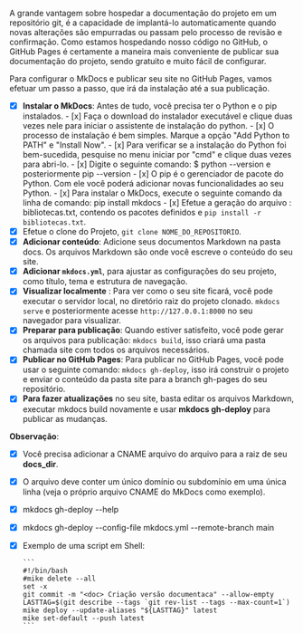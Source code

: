 A grande vantagem sobre hospedar a documentação do projeto em um repositório git, é a capacidade de implantá-lo automaticamente quando novas alterações são empurradas ou passam pelo processo de revisão e confirmação.
Como estamos hospedando nosso código no GitHub, o GitHub Pages é certamente a maneira mais conveniente de publicar sua documentação do projeto, sendo gratuito e muito fácil de configurar.

Para configurar o MkDocs e publicar seu site no GitHub Pages, vamos efetuar um passo a passo, que irá da instalação até a sua publicação.

- [x] **Instalar o MkDocs**: Antes de tudo, você precisa ter o Python e o pip instalados.
      - [x] Faça o download do instalador executável e clique duas vezes nele para iniciar o assistente de instalação do python.
      - [x] O processo de instalação é bem simples. Marque a opção "Add Python to PATH" e "Install Now".
      - [x] Para verificar se a instalação do Python foi bem-sucedida, pesquise no menu iniciar por "cmd" e clique duas vezes para abri-lo.
      - [x] Digite o seguinte comando: $ python --version e posteriormente pip --version
      - [x] O pip é o gerenciador de pacote do Python. Com ele você poderá adicionar novas funcionalidades ao seu Python.
      - [x] Para instalar o MkDocs, execute o seguinte comando da linha de comando: pip install mkdocs
      - [x] Efetue a geração do arquivo : bibliotecas.txt, contendo os pacotes definidos e `pip install -r bibliotecas.txt`.
- [x] Efetue o clone do Projeto, `git clone NOME_DO_REPOSITORIO`.
- [x] **Adicionar conteúdo**: Adicione seus documentos Markdown na pasta docs. Os arquivos Markdown são onde você escreve o conteúdo do seu site.
- [x] **Adicionar `mkdocs.yml`**, para ajustar as configurações do seu projeto, como título, tema e estrutura de navegação.
- [x] **Visualizar localmente** : Para ver como o seu site ficará, você pode executar o servidor local, no diretório raiz do projeto clonado. `mkdocs serve` e posteriormente acesse `http://127.0.0.1:8000` no seu navegador para visualizar.
- [x] **Preparar para publicação**: Quando estiver satisfeito, você pode gerar os arquivos para publicação: `mkdocs build`, isso criará uma pasta chamada site com todos os arquivos necessários.
- [x] **Publicar no GitHub Pages**: Para publicar no GitHub Pages, você pode usar o seguinte comando: `mkdocs gh-deploy`, isso irá construir o projeto e enviar o conteúdo da pasta site para a branch gh-pages do seu repositório.
- [x] **Para fazer atualizações** no seu site, basta editar os arquivos Markdown, executar mkdocs build novamente e usar **mkdocs gh-deploy** para publicar as mudanças.

**Observação**:

- [x] Você precisa adicionar a CNAME arquivo do arquivo para a raiz de seu **docs_dir**.
- [x] O arquivo deve conter um único domínio ou subdomínio em uma única linha (veja o próprio arquivo CNAME do MkDocs como exemplo).
- [x] mkdocs gh-deploy --help
- [x] mkdocs gh-deploy --config-file mkdocs.yml --remote-branch main
- [x] Exemplo de uma script em Shell:

      ```
      #!/bin/bash
      #mike delete --all
      set -x
      git commit -m "<doc> Criação versão documentaca" --allow-empty
      LASTTAG=$(git describe --tags `git rev-list --tags --max-count=1`)
      mike deploy --update-aliases "${LASTTAG}" latest
      mike set-default --push latest
      ```
